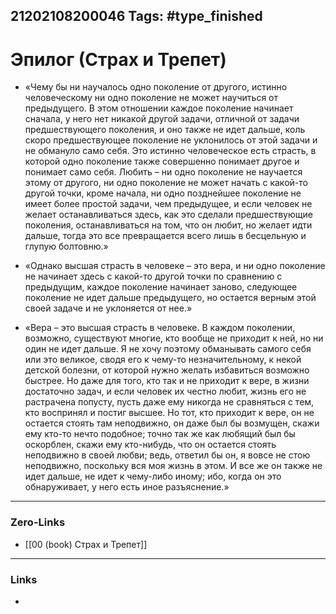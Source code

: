 21202108200046
Tags: #type_finished 
---
# Эпилог (Страх и Трепет)

 - «Чему бы ни научалось одно поколение от другого, истинно человеческому ни одно поколение не может научиться от предыдущего. В этом отношении каждое поколение начинает сначала, у него нет никакой другой задачи, отличной от задачи предшествующего поколения, и оно также не идет дальше, коль скоро предшествующее поколение не уклонилось от этой задачи и не обмануло само себя. Это истинно человеческое есть страсть, в которой одно поколение также совершенно понимает другое и понимает само себя. Любить – ни одно поколение не научается этому от другого, ни одно поколение не может начать с какой-то другой точки, кроме начала, ни одно позднейшее поколение не имеет более простой задачи, чем предыдущее, и если человек не желает останавливаться здесь, как это сделали предшествующие поколения, останавливаться на том, что он любит, но желает идти дальше, тогда это все превращается всего лишь в бесцельную и глупую болтовню.»

 - «Однако высшая страсть в человеке – это вера, и ни одно поколение не начинает здесь с какой-то другой точки по сравнению с предыдущим, каждое поколение начинает заново, следующее поколение не идет дальше предыдущего, но остается верным этой своей задаче и не уклоняется от нее.»

- «Вера – это высшая страсть в человеке. В каждом поколении, возможно, существуют многие, кто вообще не приходит к ней, но ни один не идет дальше. Я не хочу поэтому обманывать самого себя или это великое, сводя его к чему-то незначительному, к некой детской болезни, от которой нужно желать избавиться возможно быстрее. Но даже для того, кто так и не приходит к вере, в жизни достаточно задач, и если человек их честно любит, жизнь его не растрачена попусту, пусть даже ему никогда не сравняться с тем, кто воспринял и постиг высшее. Но тот, кто приходит к вере, он не остается стоять там неподвижно, он даже был бы возмущен, скажи ему кто-то нечто подобное; точно так же как любящий был бы оскорблен, скажи ему кто-нибудь, что он остается стоять неподвижно в своей любви; ведь, ответил бы он, я вовсе не стою неподвижно, поскольку вся моя жизнь в этом. И все же он также не идет дальше, не идет к чему-либо иному; ибо, когда он это обнаруживает, у него есть иное разъяснение.»

---
### Zero-Links
- [[00 (book) Страх и Трепет]]
---
### Links
- 



